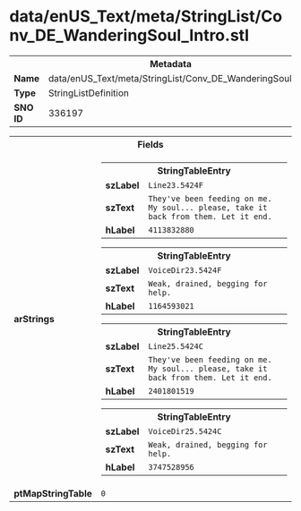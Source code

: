 <h1>data/enUS_Text/meta/StringList/Conv_DE_WanderingSoul_Intro.stl</h1><table><tr><th colspan="100%">Metadata</th></tr><tr><td><b>Name</b></td><td>data/enUS_Text/meta/StringList/Conv_DE_WanderingSoul_Intro.stl</td></tr><tr><td><b>Type</b></td><td>StringListDefinition</td></tr><tr><td><b>SNO ID</b></td><td>336197</td></tr></table>

<table><tr><th colspan="100%">Fields</th></tr><tr><td><b>arStrings</b></td><td><table><tr><th colspan="100%">StringTableEntry</th></tr><tr><td><b>szLabel</b></td><td><code>Line23.5424F</code></td></tr><tr><td><b>szText</b></td><td><code>They've been feeding on me. My soul... please, take it back from them. Let it end.</code></td></tr><tr><td><b>hLabel</b></td><td><code>4113832880</code></td></tr></table>


<table><tr><th colspan="100%">StringTableEntry</th></tr><tr><td><b>szLabel</b></td><td><code>VoiceDir23.5424F</code></td></tr><tr><td><b>szText</b></td><td><code>Weak, drained, begging for help.</code></td></tr><tr><td><b>hLabel</b></td><td><code>1164593021</code></td></tr></table>


<table><tr><th colspan="100%">StringTableEntry</th></tr><tr><td><b>szLabel</b></td><td><code>Line25.5424C</code></td></tr><tr><td><b>szText</b></td><td><code>They've been feeding on me. My soul... please, take it back from them. Let it end.</code></td></tr><tr><td><b>hLabel</b></td><td><code>2401801519</code></td></tr></table>


<table><tr><th colspan="100%">StringTableEntry</th></tr><tr><td><b>szLabel</b></td><td><code>VoiceDir25.5424C</code></td></tr><tr><td><b>szText</b></td><td><code>Weak, drained, begging for help.</code></td></tr><tr><td><b>hLabel</b></td><td><code>3747528956</code></td></tr></table>


</td></tr><tr><td><b>ptMapStringTable</b></td><td><code>0</code></td></tr></table>


